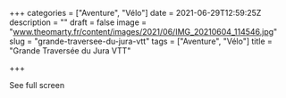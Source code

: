 +++
categories = ["Aventure", "Vélo"]
date = 2021-06-29T12:59:25Z
description = ""
draft = false
image = "www.theomarty.fr/content/images/2021/06/IMG_20210604_114546.jpg"
slug = "grande-traversee-du-jura-vtt"
tags = ["Aventure", "Vélo"]
title = "Grande Traversée du Jura VTT"

+++


See full screen